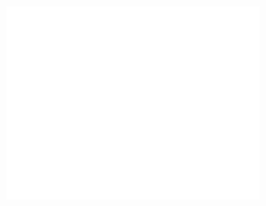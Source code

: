 ![Metrics](/github-metrics.svg)
<!-- 
### Hi there 👋
[![Anurag's GitHub stats](https://github-readme-stats.vercel.app/api?username=phyrone&count_private=true)](https://github.com/anuraghazra/github-readme-stats)
-->
<!--
**Phyrone/Phyrone** is a ✨ _special_ ✨ repository because its `README.md` (this file) appears on your GitHub profile.

Here are some ideas to get you started:

- 🔭 I’m currently working on ...
- 🌱 I’m currently learning ...
- 👯 I’m looking to collaborate on ...
- 🤔 I’m looking for help with ...
- 💬 Ask me about ...
- 📫 How to reach me: ...
- 😄 Pronouns: ...
- ⚡ Fun fact: ...
-->
